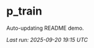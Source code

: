 # p_train

Auto-updating README demo.

<!--START_SECTION:status-->
_Last run: 2025-09-20 19:15 UTC_
<!--END_SECTION:status-->




































































































































































































































































































































































































































































































































































































































































